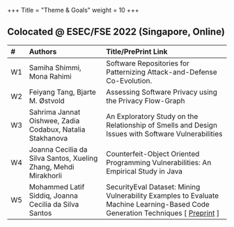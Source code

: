 +++
Title = "Theme & Goals"
weight = 10
+++


## Colocated @ ESEC/FSE 2022 (Singapore, Online)


| **#** | **Authors**                     | **Title/PrePrint Link** |
| :--   | :--                             | :--                     |
| W1    | Samiha Shimmi, Mona Rahimi      | Software Repositories for Patternizing Attack-and-Defense Co-Evolution. |
| W2    | Feiyang Tang, Bjarte M. Østvold | Assessing Software Privacy using the Privacy Flow-Graph                 |
| W3    | Sahrima Jannat Oishwee, Zadia Codabux, Natalia Stakhanova | An Exploratory Study on the Relationship of Smells and Design Issues with Software Vulnerabilities |
| W4    | Joanna Cecilia da Silva Santos, Xueling Zhang, Mehdi Mirakhorli | Counterfeit-Object Oriented Programming Vulnerabilities: An Empirical Study in Java |  
| W5    | Mohammed Latif Siddiq, Joanna Cecilia da Silva Santos | SecurityEval Dataset: Mining Vulnerability Examples to Evaluate Machine Learning-Based Code Generation Techniques [  [Preprint](https://s2e-lab.github.io/preprints/msr4ps22-preprint.pdf) ] |
